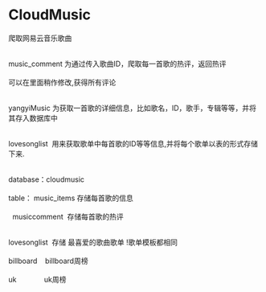 # CloudMusic
爬取网易云音乐歌曲

<br>music_comment 为通过传入歌曲ID，爬取每一首歌的热评，返回热评</br>
     <br>可以在里面稍作修改,获得所有评论<br>
     
 <br>yangyiMusic 为获取一首歌的详细信息，比如歌名，ID，歌手，专辑等等，并将其存入数据库中</br>
 
 <br>lovesonglist  用来获取歌单中每首歌的ID等等信息,并将每个歌单以表的形式存储下来.</br>
<p> 
<br>database：cloudmusic</br>
<br>        table： music_items 存储每首歌的信息</br>
<br>                musiccomment  存储每首歌的热评</br>
          
<br>                lovesonglist  存储 最喜爱的歌曲歌单 !歌单模板都相同</br>
<br>                billboard    billboard周榜</br>
<br>                uk              uk周榜</br> </p>
